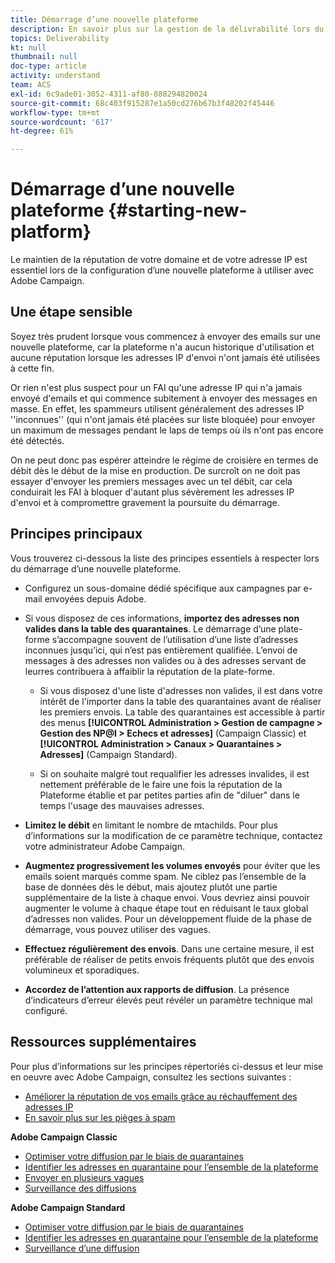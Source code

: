 ```yaml
---
title: Démarrage d’une nouvelle plateforme
description: En savoir plus sur la gestion de la délivrabilité lors du démarrage d’une nouvelle plateforme avec Adobe Campaign.
topics: Deliverability
kt: null
thumbnail: null
doc-type: article
activity: understand
team: ACS
exl-id: 6c9ade01-3052-4311-af80-888294820024
source-git-commit: 68c403f915287e1a50cd276b67b3f48202f45446
workflow-type: tm+mt
source-wordcount: '617'
ht-degree: 61%

---
```


# Démarrage d’une nouvelle plateforme {#starting-new-platform}

Le maintien de la réputation de votre domaine et de votre adresse IP est essentiel lors de la configuration d’une nouvelle plateforme à utiliser avec Adobe Campaign.

## Une étape sensible

Soyez très prudent lorsque vous commencez à envoyer des emails sur une nouvelle plateforme, car la plateforme n&#39;a aucun historique d&#39;utilisation et aucune réputation lorsque les adresses IP d&#39;envoi n&#39;ont jamais été utilisées à cette fin.

Or rien n&#39;est plus suspect pour un FAI qu&#39;une adresse IP qui n&#39;a jamais envoyé d&#39;emails et qui commence subitement à envoyer des messages en masse. En effet, les spammeurs utilisent généralement des adresses IP &#39;&#39;inconnues&#39;&#39; (qui n&#39;ont jamais été placées sur liste bloquée) pour envoyer un maximum de messages pendant le laps de temps où ils n&#39;ont pas encore été détectés.

On ne peut donc pas espérer atteindre le régime de croisière en termes de débit dès le début de la mise en production. De surcroît on ne doit pas essayer d&#39;envoyer les premiers messages avec un tel débit, car cela conduirait les FAI à bloquer d&#39;autant plus sévèrement les adresses IP d&#39;envoi et à compromettre gravement la poursuite du démarrage.

## Principes principaux

Vous trouverez ci-dessous la liste des principes essentiels à respecter lors du démarrage d’une nouvelle plateforme.

* Configurez un sous-domaine dédié spécifique aux campagnes par e-mail envoyées depuis Adobe.

* Si vous disposez de ces informations, **importez des adresses non valides dans la table des quarantaines**.
Le démarrage d’une plate-forme s’accompagne souvent de l’utilisation d’une liste d’adresses inconnues jusqu’ici, qui n’est pas entièrement qualifiée. L’envoi de messages à des adresses non valides ou à des adresses servant de leurres contribuera à affaiblir la réputation de la plate-forme.

   * Si vous disposez d&#39;une liste d&#39;adresses non valides, il est dans votre intérêt de l&#39;importer dans la table des quarantaines avant de réaliser les premiers envois. La table des quarantaines est accessible à partir des menus **[!UICONTROL Administration > Gestion de campagne > Gestion des NP@I > Echecs et adresses]** (Campaign Classic) et **[!UICONTROL Administration > Canaux > Quarantaines > Adresses]** (Campaign Standard).

   * Si on souhaite malgré tout requalifier les adresses invalides, il est nettement préférable de le faire une fois la réputation de la Plateforme établie et par petites parties afin de &quot;diluer&quot; dans le temps l&#39;usage des mauvaises adresses.

* **Limitez le débit** en limitant le nombre de mtachilds. Pour plus d’informations sur la modification de ce paramètre technique, contactez votre administrateur Adobe Campaign.

* **Augmentez progressivement les volumes envoyés** pour éviter que les emails soient marqués comme spam. Ne ciblez pas l’ensemble de la base de données dès le début, mais ajoutez plutôt une partie supplémentaire de la liste à chaque envoi. Vous devriez ainsi pouvoir augmenter le volume à chaque étape tout en réduisant le taux global d’adresses non valides. Pour un développement fluide de la phase de démarrage, vous pouvez utiliser des vagues.

* **Effectuez régulièrement des envois**. Dans une certaine mesure, il est préférable de réaliser de petits envois fréquents plutôt que des envois volumineux et sporadiques.
* **Accordez de l’attention aux rapports de diffusion**. La présence d’indicateurs d’erreur élevés peut révéler un paramètre technique mal configuré.

## Ressources supplémentaires

Pour plus d’informations sur les principes répertoriés ci-dessus et leur mise en oeuvre avec Adobe Campaign, consultez les sections suivantes :

* [Améliorer la réputation de vos emails grâce au réchauffement des adresses IP](../../help/additional-resources/increase-reputation-with-ip-warming.md)
* [En savoir plus sur les pièges à spam](../../help/additional-resources/all-about-spam-traps.md)

**Adobe Campaign Classic**

* [Optimiser votre diffusion par le biais de quarantaines](https://experienceleague.adobe.com/docs/campaign-classic/using/sending-messages/monitoring-deliveries/understanding-quarantine-management.html#optimizing-your-delivery-through-quarantines)
* [Identifier les adresses en quarantaine pour l’ensemble de la plateforme](https://experienceleague.adobe.com/docs/campaign-classic/using/sending-messages/monitoring-deliveries/understanding-quarantine-management.html#identifying-quarantined-addresses-for-the-entire-platform)
* [Envoyer en plusieurs vagues](https://experienceleague.adobe.com/docs/campaign-classic/using/sending-messages/key-steps-when-creating-a-delivery/steps-sending-the-delivery.html#sending-using-multiple-waves)
* [Surveillance des diffusions](https://experienceleague.adobe.com/docs/campaign-classic/using/sending-messages/monitoring-deliveries/about-delivery-monitoring.html#sending-messages)

**Adobe Campaign Standard**

* [Optimiser votre diffusion par le biais de quarantaines](https://experienceleague.adobe.com/docs/campaign-standard/using/testing-and-sending/monitoring-messages/understanding-quarantine-management.html#optimizing-your-delivery-through-quarantines)
* [Identifier les adresses en quarantaine pour l’ensemble de la plateforme](https://experienceleague.adobe.com/docs/campaign-standard/using/testing-and-sending/monitoring-messages/understanding-quarantine-management.html)
* [Surveillance d’une diffusion](https://experienceleague.adobe.com/docs/campaign-standard/using/testing-and-sending/monitoring-messages/monitoring-a-delivery.html)
